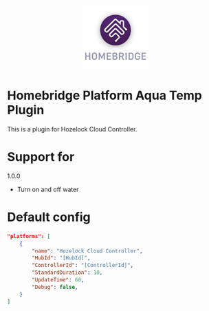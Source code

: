 
<p align="center">
<img alt="Home Bridge logotype" src="https://github.com/homebridge/branding/raw/master/logos/homebridge-wordmark-logo-vertical.png" width="150">
</p>

# Homebridge Platform Aqua Temp Plugin
This is a plugin for Hozelock Cloud Controller.

# Support for
1.0.0
* Turn on and off water

# Default config
```json
"platforms": [
    {
        "name": "Hozelock Cloud Controller",
        "HubId": "[HubId]",
        "ControllerId": "[ControllerId]",
        "StandardDuration": 10,
        "UpdateTime": 60,
        "Debug": false,
    }
]
```
